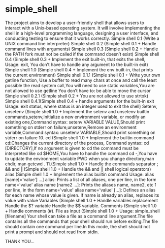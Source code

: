 # simple_shell
The project aims to develop a user-friendly shell that allows users to interact with a Unix-based operating system. It will involve implementing the shell in a high-level programming language, designing a user interface, and conducting testing to ensure that it works correctly.
Simple shell 0.1  (Write a UNIX command line interpreter)
Simple shell 0.2 (Simple shell 0.1 +  Handle command lines with arguments)
Simple shell 0.3 (Simple shell 0.2 + Handle the PATH fork must not be called if the command doesn’t exist)
Simple shell 0.4 (Simple shell 0.3 + Implement the exit built-in, that exits the shell, Usage: exit, You don’t have to handle any argument to the built-in exit)
Simple shell 1.0 (Simple shell 0.4 + Implement the env built-in, that prints the current environment)
Simple shell 0.1.1 (Simple shell 0.1 + Write your own getline function, Use a buffer to read many chars at once and call the least possible the read system call,You will need to use static variables,You are not allowed to use getline You don’t have to: be able to move the cursor
Simple shell 0.2.1 (Simple shell 0.2 + You are not allowed to use strtok)
Simple shell 0.4.1(Simple shell 0.4 + handle arguments for the built-in exit Usage: exit status, where status is an integer used to exit the shell)
Setenv, unsetenv (Simple shell 1.0 + Implement the setenv and unsetenv builtin commands,setenv,Initialize a new environment variable, or modify an existing one,Command syntax: setenv VARIABLE VALUE,Should print something on stderr on failure,unsetenv,Remove an environment variable,Command syntax: unsetenv VARIABLE,Should print something on stderr on failure
10. cd (Simple shell 1.0 + Implement the builtin command cd:Changes the current directory of the process, Command syntax: cd [DIRECTORY],If no argument is given to cd the command must be interpreted like cd $HOME,You have to handle the command cd -,You have to update the environment variable PWD when you change directory,man chdir, man getcwd .
11.(Simple shell 1.0 + Handle the commands separator ;
&& and ||(Simple shell 1.0 + Handle the && and || shell logical operators)
alias (Simple shell 1.0 + Implement the alias builtin command Usage: alias [name[='value'] ...] alias: Prints a list of all aliases, one per line, in the form name='value' alias name [name2 ...]: Prints the aliases name, name2, etc 1 per line, in the form name='value' alias name='value' [...]: Defines an alias for each name whose value is given. If name is already an alias, replaces its value with value
Variables (Simple shell 1.0 + Handle variables replacement Handle the $? variable Handle the $$ variable.
Comments (Simple shell 1.0 + Handle comments (#).
 File as input (Simple shell 1.0 + Usage: simple_shell [filename] Your shell can take a file as a command line argument.The file contains all the commands that your shell should run before exiting.The file should contain one command per line.In this mode, the shell should not print a prompt and should not read from stdin.
 
 THANK YOU...
 
